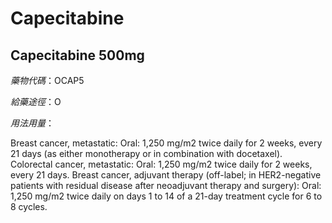 # Capecitabine

## Capecitabine 500mg

*藥物代碼*：OCAP5

*給藥途徑*：O

*用法用量*：

Breast cancer, metastatic: Oral: 1,250 mg/m2 twice daily for 2 weeks, every 21 days (as either monotherapy or in combination with docetaxel). Colorectal cancer, metastatic: Oral: 1,250 mg/m2 twice daily for 2 weeks, every 21 days. Breast cancer, adjuvant therapy (off-label; in HER2-negative patients with residual disease after neoadjuvant therapy and surgery): Oral: 1,250 mg/m2 twice daily on days 1 to 14 of a 21-day treatment cycle for 6 to 8 cycles.

